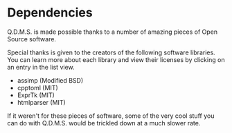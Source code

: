 # Dependencies

Q.D.M.S. is made possible thanks to a number of amazing pieces of Open Source software.

Special thanks is given to the creators of the following software libraries. You can learn more about each library and view their licenses by clicking on an entry in the list view.

* assimp (Modified BSD)
* cpptoml (MIT)
* ExprTk (MIT)
* htmlparser (MIT)

If it weren't for these pieces of software, some of the very cool stuff you can do with Q.D.M.S. would be trickled down at a much slower rate.
